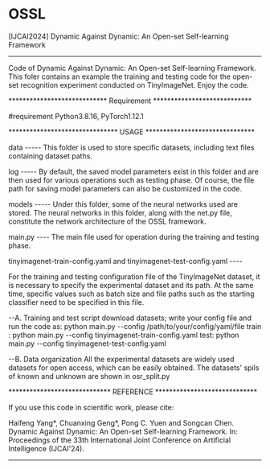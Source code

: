 # OSSL
[IJCAI2024] Dynamic Against Dynamic: An Open-set Self-learning Framework

*********************************************************************
Code of Dynamic Against Dynamic: An Open-set Self-learning Framework.
This foler contains an example the training and testing code for the open-set recognition experiment conducted on TinyImageNet.
Enjoy the code.

**************************** Requirement ****************************

#requirement Python3.8.16, PyTorch1.12.1

******************************* USAGE *******************************

data ----- This folder is used to store specific datasets, including text files containing dataset paths.

log  ----- By default, the saved model parameters exist in this folder and are then used for various operations such as testing phase. Of course, the file path for saving model parameters can also be customized in the code.

models ----- Under this folder, some of the neural networks used are stored. The neural networks in this folder, along with the net.py file, constitute the network architecture of the OSSL framework.

main.py ---- The main file used for operation during the training and testing phase.

tinyimagenet-train-config.yaml and tinyimagenet-test-config.yaml ----

For the training and testing configuration file of the TinyImageNet dataset, it is necessary to specify the experimental dataset and its path. At the same time, specific values such as batch size and file paths such as the starting classifier need to be specified in this file.

--A. Training and test script
download datasets;
write your config file and run the code as:
python main.py --config /path/to/your/config/yaml/file
train :
python main.py --config tinyimagenet-train-config.yaml
test:
python main.py --config tinyimagenet-test-config.yaml


--B. Data organization
All the experimental datasets are widely used datasets for open access, which can be easily obtained.
The datasets' spils of known and unknown are shown in osr_split.py


***************************** REFERENCE *****************************

If you use this code in scientific work, please cite: 

Haifeng Yang*, Chuanxing Geng*, Pong C. Yuen and Songcan Chen. Dynamic Against Dynamic: An Open-set Self-learning Framework.
In: Proceedings of the 33th International Joint Conference on Artificial Intelligence (IJCAI'24).
*********************************************************************
